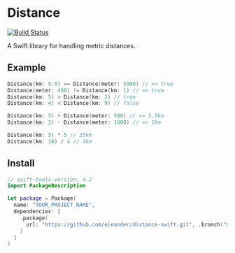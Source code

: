 # Distance

[![Build Status](https://travis-ci.org/oleander/distance-swift.svg?branch=master)](https://travis-ci.org/oleander/distance-swift)

A Swift library for handling metric distances.

## Example

``` swift
Distance(km: 5.0) == Distance(meter: 5000) // => true
Distance(meter: 400) != Distance(km: 1) // => true
Distance(km: 5) > Distance(km: 2) // true
Distance(km: 4) < Distance(km: 9) // false

Distance(km: 5) + Distance(meter: 500) // => 5.5km
Distance(km: 2) - Distance(meter: 1000) // => 1km

Distance(km: 5) * 5 // 25km
Distance(km: 16) / 4 // 4km
```

## Install

``` swift
// swift-tools-version: 4.2
import PackageDescription

let package = Package(
  name: "YOUR_PROJECT_NAME",
  dependencies: [
    .package(
      url: "https://github.com/oleander/distance-swift.git", .branch("master")
    )
  ]
)
```
